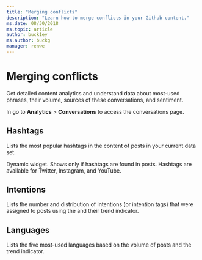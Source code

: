 ```yaml
---
title: "Merging conflicts"
description: "Learn how to merge conflicts in your Github content."
ms.date: 08/30/2018
ms.topic: article
author: buck1ey
ms.author: buckg
manager: renwe
---
```


# Merging conflicts

Get detailed content analytics and understand data about most-used phrases, their volume, sources of these conversations, and sentiment.  
  
In go to **Analytics** > **Conversations** to access the conversations page.  

## Hashtags

Lists the most popular hashtags in the content of posts in your current data set. 

Dynamic widget. Shows only if hashtags are found in posts. Hashtags are available for Twitter, Instagram, and YouTube.

## Intentions

Lists the number and distribution of intentions (or intention tags) that were assigned to posts using the  and their trend indicator.

## Languages

Lists the five most-used languages based on the volume of posts and the trend indicator.